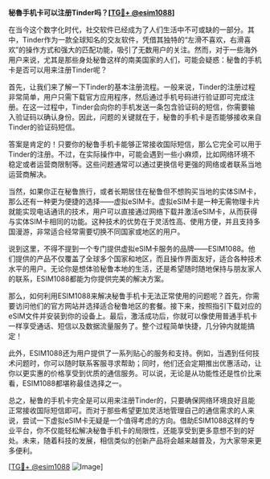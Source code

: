 **秘魯手机卡可以注册Tinder吗？[[TG💪+ @esim1088](https://t.me/s/esim1088)]**

在当今这个数字化时代，社交软件已经成为了人们生活中不可或缺的一部分。其中，Tinder作为一款全球知名的交友软件，凭借其独特的“左滑不喜欢，右滑喜欢”的操作方式和强大的匹配功能，吸引了无数用户的关注。然而，对于一些海外用户来说，尤其是那些身处秘鲁这样的南美国家的人们，可能会疑惑：秘鲁的手机卡是否可以用来注册Tinder呢？

首先，让我们来了解一下Tinder的基本注册流程。一般来说，Tinder的注册过程非常简单，用户只需下载官方应用程序，然后通过手机号码进行验证即可完成注册。在这一过程中，Tinder会向你的手机发送一条包含验证码的短信，你需要输入验证码以确认身份。因此，问题的关键就在于，秘鲁的手机卡是否能够接收来自Tinder的验证码短信。

答案是肯定的！只要你的秘鲁手机卡能够正常接收国际短信，那么它完全可以用于Tinder的注册。不过，在实际操作中，可能会遇到一些小麻烦，比如网络环境不稳定或者运营商限制等。这些问题通常可以通过更换信号更强的网络或者联系当地运营商解决。

当然，如果你正在秘鲁旅行，或者长期居住在秘鲁但不想购买当地的实体SIM卡，那么还有一种更为便捷的选择——虚拟eSIM卡。虚拟eSIM卡是一种无需物理卡片就能实现电话通讯的技术，用户可以直接通过网络下载并激活eSIM卡，从而获得与实体SIM卡相同的功能。这种技术的优势在于灵活性高、使用方便，并且支持多国漫游，非常适合经常需要切换不同国家或地区的用户。

说到这里，不得不提到一个专门提供虚拟eSIM卡服务的品牌——ESIM1088。他们提供的产品不仅覆盖了全球多个国家和地区，而且操作界面友好，适合各种技术水平的用户。无论你是想体验秘鲁本地的生活，还是希望随时随地保持与朋友家人的联系，ESIM1088都能为你提供完美的解决方案。

那么，如何利用ESIM1088来解决秘鲁手机卡无法正常使用的问题呢？首先，你需要访问他们的官方网站并选择适合秘鲁地区的套餐。接下来，按照指引下载对应的eSIM文件并安装到你的设备上。最后，激活成功后，你就可以像使用普通手机卡一样享受通话、短信以及数据流量服务了。整个过程简单快捷，几分钟内就能搞定！

此外，ESIM1088还为用户提供了一系列贴心的服务和支持。例如，当遇到任何技术问题时，你可以随时联系客服寻求帮助；同时，他们还会定期推出优惠活动，让你以更实惠的价格享受到优质的通信服务。可以说，无论是从功能性还是性价比来看，ESIM1088都堪称最佳选择之一。

总之，秘鲁的手机卡完全是可以用来注册Tinder的，只要确保网络环境良好且能正常接收国际短信即可。而对于那些希望更加灵活地管理自己的通信需求的人来说，尝试一下虚拟eSIM卡无疑是一个值得考虑的方向。借助ESIM1088这样的专业平台，你不仅能轻松解决秘鲁手机卡的局限性，还能享受到更多意想不到的好处。未来，随着科技的发展，相信类似的创新产品将会越来越普及，为大家带来更多便利。

[[TG💪+ @esim1088](https://t.me/s/esim1088) ![Image](https://i.postimg.cc/4NQfJmqS/Snipaste-2025-05-13-00-14-12.png)]